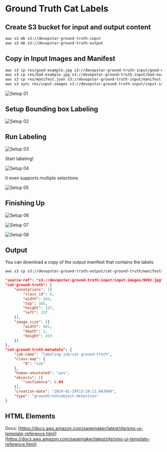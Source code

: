 # Ground Truth Cat Labels

## Create S3 bucket for input and output content

```bash
aws s3 mb s3://devopstar-ground-truth-input
aws s3 mb s3://devopstar-ground-truth-output
```

## Copy in Input Images and Manifest

```bash
aws s3 cp res/good-example.jpg s3://devopstar-ground-truth-input/good-example.jpg
aws s3 cp res/bad-example.jpg s3://devopstar-ground-truth-input/bad-example.jpg
aws s3 cp res/manifest.json s3://devopstar-ground-truth-input/manifest.json
aws s3 sync res/input-images s3://devopstar-ground-truth-input/input-images
```

![Setup 01](img/ground-truth-setup-01.png)

## Setup Bounding box Labeling

![Setup 02](img/ground-truth-setup-02.png)

## Run Labeling

![Setup 03](img/ground-truth-setup-03.png)

Start labeling!

![Setup 04](img/ground-truth-setup-04.png)

It even supports multiple selections

![Setup 05](img/ground-truth-setup-05.png)

## Finishing Up

![Setup 06](img/ground-truth-setup-06.png)

![Setup 07](img/ground-truth-setup-07.png)

![Setup 08](img/ground-truth-setup-08.png)

## Output

You can download a copy of the output manifest that contains the labels

```bash
aws s3 cp s3://devopstar-ground-truth-output/cat-ground-truth/manifests/output/output.manifest output.manifest
```

```json
"source-ref": "s3://devopstar-ground-truth-input/input-images/0002.jpg",
"cat-ground-truth": {
    "annotations": [{
        "class_id": 0,
        "width": 164,
        "top": 165,
        "height": 157,
        "left": 237
    }],
    "image_size": [{
        "width": 601,
        "depth": 3,
        "height": 453
    }]
},
"cat-ground-truth-metadata": {
    "job-name": "labeling-job/cat-ground-truth",
    "class-map": {
        "0": "Cat"
    },
    "human-annotated": "yes",
    "objects": [{
        "confidence": 0.09
    }],
    "creation-date": "2019-01-29T13:29:11.847049",
    "type": "groundtruth/object-detection"
}
```

## HTML Elements

Docs: [https://docs.aws.amazon.com/sagemaker/latest/dg/sms-ui-template-reference.html](https://docs.aws.amazon.com/sagemaker/latest/dg/sms-ui-template-reference.html)
